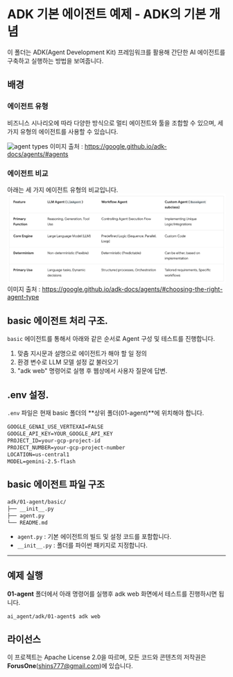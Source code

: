# ADK 기본 에이전트 예제 - ADK의 기본 개념

이 폴더는 ADK(Agent Development Kit) 프레임워크를 활용해 간단한 AI 에이전트를 구축하고 실행하는 방법을 보여줍니다.

## 배경

### 에이전트 유형
비즈니스 시나리오에 따라 다양한 방식으로 멀티 에이전트와 툴을 조합할 수 있으며, 세 가지 유형의 에이전트를 사용할 수 있습니다.

![agent types](https://google.github.io/adk-docs/assets/agent-types.png)
이미지 출처 : https://google.github.io/adk-docs/agents/#agents

### 에이전트 비교
아래는 세 가지 에이전트 유형의 비교입니다.
![agent types](https://github.com/ForusOne/adk_agent/blob/main/images/agent_comparison.png?raw=true)
이미지 출처 : https://google.github.io/adk-docs/agents/#choosing-the-right-agent-type

## basic 에이전트 처리 구조.
`basic` 에이전트를 통해서 아래와 같은 순서로 Agent 구성 및 테스트를 진행합니다.
1. 맞춤 지시문과 설명으로 에이전트가 해야 할 일 정의  
2. 환경 변수로 LLM 모델 설정 값 불러오기  
3. "adk web" 명령어로 실행 후 웹상에서 사용자 질문에 답변.  

## .env 설정.

`.env` 파일은 현재 basic 폴더의 **상위 폴더(01-agent)**에 위치해야 합니다.

```
GOOGLE_GENAI_USE_VERTEXAI=FALSE
GOOGLE_API_KEY=YOUR_GOOGLE_API_KEY
PROJECT_ID=your-gcp-project-id
PROJECT_NUMBER=your-gcp-project-number
LOCATION=us-central1
MODEL=gemini-2.5-flash
```

## basic 에이전트 파일 구조
```
adk/01-agent/basic/
├── __init__.py
├── agent.py
└── README.md
```

- `agent.py`  : 기본 에이전트의 빌드 및 설정 코드를 포함합니다.
- `__init__.py`  : 폴더를 파이썬 패키지로 지정합니다.

---

## 예제 실행
**01-agent** 폴더에서 아래 명령어를 실행후 adk web 화면에서 테스트를 진행하시면 됩니다. 

```
ai_agent/adk/01-agent$ adk web
```

## 라이선스
이 프로젝트는 Apache License 2.0을 따르며, 모든 코드와 콘텐츠의 저작권은 **ForusOne**(shins777@gmail.com)에 있습니다.